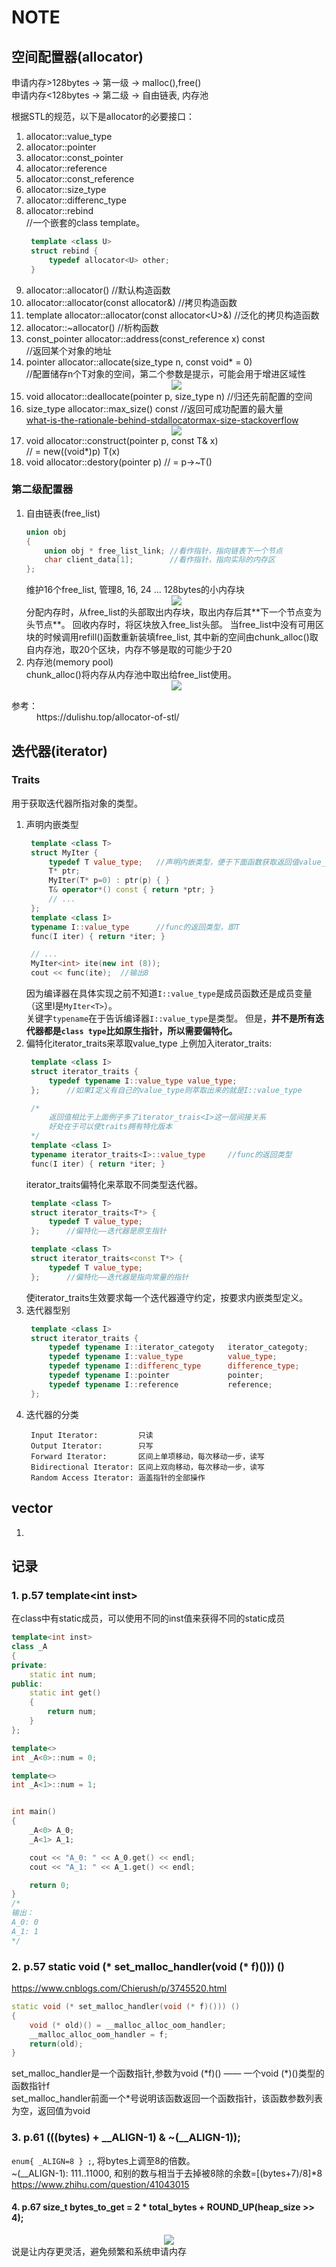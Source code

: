 # NOTE

## 空间配置器(allocator)
申请内存>128bytes -> 第一级 -> malloc(),free()  
申请内存<128bytes -> 第二级 -> 自由链表, 内存池  

根据STL的规范，以下是allocator的必要接口：  
1. allocator::value_type
2. allocator::pointer
3. allocator::const_pointer
4. allocator::reference
5. allocator::const_reference
6. allocator::size_type
7. allocator::differenc_type
8. allocator::rebind    
   //一个嵌套的class template。  
   ~~~C++
    template <class U>
    struct rebind {
        typedef allocator<U> other;
    }
   ~~~
9. allocator::allocator()   //默认构造函数
10. allocator::allocator(const allocator&)  //拷贝构造函数
11. template <class U>allocator::allocator(const allocator\<U\>&)
    //泛化的拷贝构造函数  
12. allocator::~allocator() //析构函数
13. const_pointer allocator::address(const_reference x) const  
    //返回某个对象的地址  
14. pointer allocator::allocate(size_type n, const void* = 0)  
    //配置储存n个T对象的空间，第二个参数是提示，可能会用于增进区域性  
    <div align=center>
    <img src="./src/hint.png">
    </div>
15. void allocator::deallocate(pointer p, size_type n)  //归还先前配置的空间  
16. size_type allocator::max_size() const   //返回可成功配置的最大量  
    [what-is-the-rationale-behind-stdallocatormax-size-stackoverflow](https://stackoverflow.com/questions/22183162/what-is-the-rationale-behind-stdallocatormax-size)
    <div align=center>
    <img src="./src/max_size.png">
    </div>
17. void allocator::construct(pointer p, const T& x)  
    // = new((void*)p) T(x)
18. void allocator::destory(pointer p)
    // = p->~T()

### 第二级配置器
1. 自由链表(free_list)
    ~~~c++
    union obj
    {
        union obj * free_list_link; //看作指针，指向链表下一个节点
        char client_data[1];        //看作指针，指向实际的内存区
    };
    ~~~
    维护16个free_list, 管理8, 16, 24 ... 128bytes的小内存块  
    <!-- <center><p>![free_list](./free_list.png)</p></center> -->
    <div align=center>
    <img src="./src/free_list.png">
    </div>
    分配内存时，从free_list的头部取出内存块，取出内存后其**下一个节点变为头节点**。  
    回收内存时，将区块放入free_list头部。  
    当free_list中没有可用区块的时候调用refill()函数重新装填free_list, 其中新的空间由chunk_alloc()取自内存池，取20个区块，内存不够是取的可能少于20  
2. 内存池(memory pool)  
   chunk_alloc()将内存从内存池中取出给free_list使用。  
   <div align=center>
    <img src="./src/chunk_alloc.png">
    </div>

<d1>
    <dt>参考：</dt>
    <dd>https://dulishu.top/allocator-of-stl/</dd>
</d1>

## 迭代器(iterator)  
### Traits
用于获取迭代器所指对象的类型。  
1. 声明内嵌类型
   ~~~C++
    template <class T>
    struct MyIter {
        typedef T value_type;   //声明内嵌类型，便于下面函数获取返回值value_type
        T* ptr;
        MyIter(T* p=0) : ptr(p) { }
	    T& operator*() const { return *ptr; }
        // ...
    };
    template <class I>
    typename I::value_type      //func的返回类型，即T
    func(I iter) { return *iter; }

    // ...
    MyIter<int> ite(new int (8));
    cout << func(ite);	//输出8
   ~~~
   因为编译器在具体实现之前不知道`I::value_type`是成员函数还是成员变量（这里I是`MyIter<T>`）。  
   关键字`typename`在于告诉编译器`I::value_type`是类型。 
   但是，**并不是所有迭代器都是`class type`比如原生指针，所以需要偏特化。** 
2. 偏特化iterator_traits来萃取value_type
   上例加入iterator_traits:      
   ~~~C++
    template <class I>
    struct iterator_traits {
        typedef typename I::value_type value_type;
    };      //如果I定义有自己的value_type则萃取出来的就是I::value_type

    /*
        返回值相比于上面例子多了iterator_trais<I>这一层间接关系
        好处在于可以使traits拥有特化版本
    */
    template <class I>
    typename iterator_traits<I>::value_type     //func的返回类型
    func(I iter) { return *iter; }
   ~~~
   iterator_traits偏特化来萃取不同类型迭代器。  
   ~~~C++
    template <class T>
    struct iterator_traits<T*> {
        typedef T value_type;
    };      //偏特化——迭代器是原生指针

    template <class T>
    struct iterator_traits<const T*> {
        typedef T value_type;
    };      //偏特化——迭代器是指向常量的指针
   ~~~
   使iterator_traits生效要求每一个迭代器遵守约定，按要求内嵌类型定义。  
3. 迭代器型别
   ~~~C++
    template <class I>
    struct iterator_traits {
        typedef typename I::iterator_categoty   iterator_categoty;
        typedef typename I::value_type          value_type;
        typedef typename I::differenc_type      difference_type;
        typedef typename I::pointer             pointer;
        typedef typename I::reference           reference;
    };
   ~~~
4. 迭代器的分类  
   ~~~
    Input Iterator:         只读
    Output Iterator:        只写
    Forward Iterator:       区间上单项移动，每次移动一步，读写
    Bidirectional Iterator: 区间上双向移动，每次移动一步，读写
    Random Access Iterator: 涵盖指针的全部操作
   ~~~

## vector
1. 




## 记录
### 1. p.57 template\<int inst\>
在class中有static成员，可以使用不同的inst值来获得不同的static成员
~~~C++
template<int inst>
class _A
{
private:
    static int num;
public:
    static int get()
    {
        return num;
    }
};

template<>
int _A<0>::num = 0;

template<>
int _A<1>::num = 1;


int main()
{
    _A<0> A_0;
    _A<1> A_1;

    cout << "A_0: " << A_0.get() << endl;
    cout << "A_1: " << A_1.get() << endl;

    return 0;
}
/*
输出：
A_0: 0
A_1: 1
*/
~~~

### 2. p.57 static void (* set_malloc_handler(void (* f)())) ()
https://www.cnblogs.com/Chierush/p/3745520.html
~~~C++
static void (* set_malloc_handler(void (* f)())) ()
{
    void (* old)() = __malloc_alloc_oom_handler;
    __malloc_alloc_oom_handler = f;
    return(old);
}
~~~
set_malloc_handler是一个函数指针,参数为void (\*f)() —— 一个void (\*)()类型的函数指针f  
set_malloc_handler前面一个*号说明该函数返回一个函数指针，该函数参数列表为空，返回值为void  

### 3. p.61 (((bytes) + __ALIGN-1) & ~(__ALIGN-1));
`enum{ _ALIGN=8 } ;`, 将bytes上调至8的倍数。  
~(__ALIGN-1): 111..11000, 和别的数与相当于去掉被8除的余数=[(bytes+7)/8]*8  
https://www.zhihu.com/question/41043015  

#### 4. p.67 size_t bytes_to_get = 2 * total_bytes + ROUND_UP(heap_size >> 4);
<div align=center>
    <img src="./src/+ROUNDUP().png">
</div>
说是让内存更灵活，避免频繁和系统申请内存  